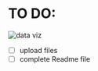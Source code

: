 # TO DO:

![data viz]("1_mini_project_sessions/4_manga_eda/assets/Demographic_chart.png")
- [ ] upload files
- [ ] complete Readme file
